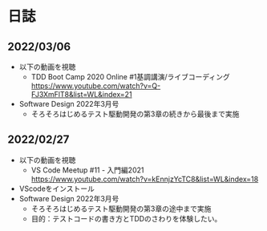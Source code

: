 # 日誌

## 2022/03/06

* 以下の動画を視聴
  * TDD Boot Camp 2020 Online #1基調講演/ライブコーディング  
 <https://www.youtube.com/watch?v=Q-FJ3XmFlT8&list=WL&index=21>
* Software Design 2022年3月号
  * そろそろはじめるテスト駆動開発の第3章の続きから最後まで実施

## 2022/02/27

* 以下の動画を視聴
  * VS Code Meetup #11 - 入門編2021  
 <https://www.youtube.com/watch?v=kEnnjzYcTC8&list=WL&index=18>
* VScodeをインストール
* Software Design 2022年3月号
  * そろそろはじめるテスト駆動開発の第3章の途中まで実施
  * 目的：テストコードの書き方とTDDのさわりを体験したい。

